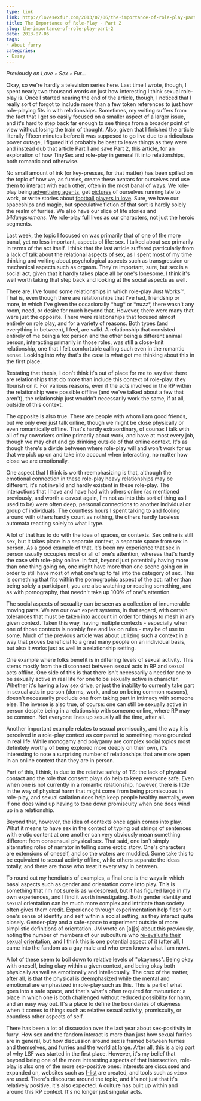 ```yaml
---
type: link
link: http://lovesexfur.com/2013/07/06/the-importance-of-role-play-part-2/
title: The Importance of Role-Play - Part 2
slug: the-importance-of-role-play-part-2
date: 2013-07-06
tags:
- About furry
categories:
- Essay
---
```


*Previously on Love ◦ Sex ◦ Fur...*

Okay, so we're hardly a television series here.  Last time I wrote, though, I
spent nearly two thousand words on just how interesting I think sexual role-play
is.  Once I started nearing the end of the article, though, I noticed that I
really sort of forgot to include more than a few token references to just how
role-playing fits in with relationships.  Sometimes, my writing suffers from the
fact that I get so easily focused on a smaller aspect of a larger issue, and
it's hard to step back far enough to see things from a broader point of view
without losing the train of thought.  Also, given that I finished the article
literally fifteen minutes before it was supposed to go live due to a ridiculous
power outage, I figured it'd probably be best to leave things as they were and
instead dub that article Part 1 and save Part 2, this article, for an
exploration of how TinySex and role-play in general fit into relationships, both
romantic and otherwise.<!--more-->

No small amount of ink (or key-presses, for that matter) has been spilled on the
topic of how we, as furries, create these avatars for ourselves and use them to
interact with each other, often in the most banal of ways.  We role-play being
[advertising agents][2], get [pictures][1] of ourselves running late to work, or
write stories about [football players in love][3].  Sure, we have our spaceships
and magic, but speculative fiction of that sort is hardly solely the realm of
furries.  We also have our slice of life stories and *bildungsromans*.  We
role-play full lives as our characters, not just the heroic segments.

Last week, the topic I focused on was primarily that of one of the more banal,
yet no less important, aspects of life: sex.  I talked about sex primarily in
terms of the act itself.  I think that the last article suffered particularly
from a lack of talk about the relational aspects of sex, as I spent most of my
time thinking and writing about psychological aspects such as transgression or
mechanical aspects such as orgasm.  They're important, sure, but sex is a social
act, given that it hardly takes place all by one's lonesome.  I think it's well
worth taking that step back and looking at the social aspects as well.

There are, I've found some relationships in which role-play Just Works&trade;.
That is, even though there are relationships that I've had, friendship or more,
in which I've given the occasionally \*hug\* or \*nuzz\*, there wasn't any room,
need, or desire for much beyond that.  However, there were many that were just
the opposite.  There were relationships that focused almost entirely on role
play, and for a variety of reasons.  Both types (and everything in between), I
feel, are valid.  A relationship that consisted entirely of me being a fox
person and the other being a different animal person, interacting primarily in
those roles, was still a close-knit relationship, one that I felt comfortable
calling such even in the romantic sense.  Looking into why that's the case is
what got me thinking about this in the first place.

Restating that thesis, I don't think it's out of place for me to say that there
are relationships that do more than include this context of role-play: they
flourish on it.  For various reasons, even if the acts involved in the RP within
the relationship were possible offline (and we've talked about a few that
aren't), the relationship just wouldn't necessarily work the same, if at all,
outside of this context.  

The opposite is also true.  There are people with whom I am good friends, but we
only ever just talk online, though we might be close physically or even
romantically offline.  That's hardly extraordinary, of course: I talk with all
of my coworkers online primarily about work, and have at most every job, though
we may chat and go drinking outside of that online context.  It's as though
there's a divide between where role-play will and won't work for us that we pick
up on and take into account when interacting, no matter how close we are
emotionally.

One aspect that I think is worth reemphasizing is that, although the emotional
connection in these role-play heavy relationships may be different, it's not
invalid and hardly existent in these role-play.  The interactions that I have
and have had with others online (as mentioned previously, and worth a caveat
again, I'm not as into this sort of thing as I used to be) were often deep,
personal connections to another individual or group of individuals.  The
countless hours I spent talking to and fooling around with others hardly count
as nothing, the others hardly faceless automata reacting solely to what I type.

A lot of that has to do with the idea of spaces, or contexts.  Sex online is
still sex, but it takes place in a separate context, a separate space from sex
in person.  As a good example of that, it's been my experience that sex in
person usually occupies most or all of one's attention, whereas that's hardly
the case with role-play online.  In fact, beyond just potentially having more
than one thing going on, one might have more than one scene going on in order to
still have most of what one's up to fall into the category of sex.  This is
something that fits within the pornographic aspect of the act: rather than being
solely a participant, you are also watching or reading something, and as with
pornography, that needn't take up 100% of one's attention.

The social aspects of sexuality can be seen as a collection of innumerable
moving parts.  We are our own expert systems, in that regard, with certain
tolerances that must be taken into account in order for things to mesh in any
given context.  Taken this way, having multiple contexts - especially when one
of those contexts is notably free and lax on rules - may be of use to some. Much
of the previous article was about utilizing such a context in a way that proves
beneficial to a great many people on an individual basis, but also it works just
as well in a relationship setting.

One example where folks benefit is in differing levels of sexual activity.  This
stems mostly from the disconnect between sexual acts in RP and sexual acts
offline.  One side of this is that there isn't necessarily a need for one to be
sexually active in real life for one to be sexually active in character. Whether
it's having a low sex drive, or just the inability to currently take part in
sexual acts in person (dorms, work, and so on being common reasons), doesn't
necessarily preclude one from taking part in intimacy with someone else. The
inverse is also true, of course: one can still be sexually active in person
despite being in a relationship with someone online, where RP may be common. Not
everyone lines up sexually all the time, after all.

Another important example relates to sexual promiscuity, and the way it is
perceived in a role-play context as compared to something more grounded in real
life.  While monogamy and polygamy are complex social topics most definitely
worthy of being explored more deeply on their own, it's interesting to note a
surprising number of relationships that are more open in an online context than
they are in person.  

Part of this, I think, is due to the relative safety of TS: the lack of physical
contact and the role that consent plays do help to keep everyone safe.  Even
when one is not currently in a romantic relationship, however, there is little
in the way of physical harm that might come from being promiscuous in role-play,
and sexual satiation does help keep people healthy mentally, even if one does
wind up having to tone down promiscuity when one does wind up in a relationship.

Beyond that, however, the idea of contexts once again comes into play.  What it
means to have sex in the context of typing out strings of sentences with erotic
content at one another can very obviously mean something different from
consensual physical sex.  That said, one isn't simply alternating roles of
narrator in telling some erotic story. One's characters are extensions of
oneself, and so the waters are muddied.  Some take this to be equivalent to
sexual activity offline, while others separate the ideas totally, and there are
those who treat it every way in between.

To round out my hendiatris of examples, a final one is the ways in which basal
aspects such as gender and orientation come into play.  This is something that
I'm not sure is as widespread, but it has figured large in my own experiences,
and I find it worth investigating.  Both gender identity and sexual orientation
can be much more complex and intricate than society often gives them credit.
Experience through experimentation help flesh out one's sense of identity and
self within a social setting, as they interact quite closely. Gender-play and a
safe-space to experiment outside of more simplistic definitions of orientation.
JM wrote on \[a\]\[s\] about this previously, noting the number of members of
our subculture who [re-evaluate their sexual orientation][4], and I think this
is one potential aspect of it (after all, I came into the fandom as a gay male
and who even knows what I am now).

A lot of these seem to boil down to relative levels of "okayness".  Being okay
with oneself, being okay within a given context, and being okay both physically
as well as emotionally and intellectually.  The crux of the matter, after all,
is that the physical is deemphasized while the mental and emotional are
emphasized in role-play such as this.  This is part of what goes into a safe
space, and that's what's often required for maturation: a place in which one is
both challenged without reduced possibility for harm, and an easy way out.  It's
a place to define the boundaries of okayness when it comes to things such as
relative sexual activity, promiscuity, or countless other aspects of self.

There has been a lot of discussion over the last year about sex-positivity in
furry.  How sex and the fandom interact is more than just how sexual furries are
in general, but how discussion around sex is framed between furries and
themselves, and furries and the world at large.  After all, this is a big part
of why LSF was started in the first place.  However, it's my belief that beyond
being one of the more interesting aspects of that intersection, role-play is
also one of the more sex-positive ones: interests are discussed and expanded on,
websites such as [f-list][5] are created, and tools such as `wixxx` are used.
There's discourse around the topic, and it's not just that it's relatively
positive, it's also expected.  A culture has built up within and around this RP
context. It's no longer just singular acts.

[1]: http://www.furaffinity.net/view/9927219
[2]: http://characters.openfurry.org/description/19
[3]: http://www.kyellgold.com/books/oop.html
[4]: http://adjectivespecies.com/2012/03/19/re-evaluating-your-sexual-preference/
[5]: http://f-list.net
